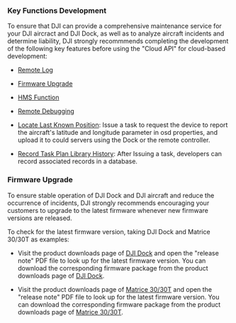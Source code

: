 ### Key Functions Development

To ensure that DJI can provide a comprehensive maintenance service for your DJI aircract and DJI Dock, as well as to analyze aircraft incidents and determine liability, DJI strongly recommmends completing the development of the following key features before using the "Cloud API" for cloud-based development:

* [Remote Log](https://developer.dji.com/doc/cloud-api-tutorial/en/feature-set/dock-feature-set/remote-log.html)

* [Firmware Upgrade](https://developer.dji.com/doc/cloud-api-tutorial/en/feature-set/dock-feature-set/firmware-upgrade.html)

* [HMS Function](https://developer.dji.com/doc/cloud-api-tutorial/en/feature-set/dock-feature-set/hms.html)

* [Remote Debugging](https://developer.dji.com/doc/cloud-api-tutorial/en/feature-set/dock-feature-set/remote-debug.html)

* [Locate Last Known Position](https://developer.dji.com/doc/cloud-api-tutorial/en/server-api-reference/mqtt/thing-model/gateway/dock/device.html): Issue a task to request the device to report the aircraft's latitude and longitude parameter in osd properties, and upload it to could servers using the Dock or the remote controller.

* [Record Task Plan Library History](https://developer.dji.com/doc/cloud-api-tutorial/en/api-reference/dock-to-cloud/mqtt/dock/dock1/wayline.html): After Issuing a task, developers can record associated records in a database.

### Firmware Upgrade

To ensure stable operation of DJI Dock and DJI aircraft and reduce the occurrence of incidents, DJI strongly recommends encouraging your customers to upgrade to the latest firmware whenever new firmware versions are released.

To check for the latest firmware version, taking DJI Dock and Matrice 30/30T as examples:

* Visit the product downloads page of [DJI Dock](https://enterprise.dji.com/dock/downloads) and open the "release note" PDF file to look up for the latest firmware version. You can download the corresponding firmware package from the product downloads page of [DJI Dock](https://enterprise.dji.com/dock/downloads).

* Visit the product downloads page of [Matrice 30/30T](https://enterprise.dji.com/cn/matrice-30/downloads) and open the "release note" PDF file to look up for the latest firmware version. You can download the corresponding firmware package from the product downloads page of [Matrice 30/30T](https://enterprise.dji.com/cn/matrice-30/downloads).